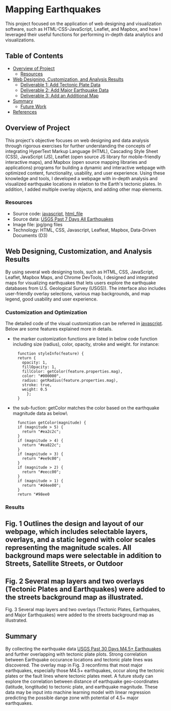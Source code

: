 # Mapping Earthquakes

This project focused on the application of web designing and visualization software, such as HTML-CSS-JavaScript, Leaflet, and Mapbox, and how I leveraged their useful functions for performing in-depth data analytics and visualizations.

## Table of Contents

- [Overview of Project](#overview-of-project)
  - [Resources](#resources)
- [Web Designing, Customization, and Analysis Results](#web-designing-customization-and-analysis-results)
  - [Deliverable 1: Add Tectonic Plate Data](#deliverable-1-add-tectonic-plate-data)
  - [Deliverable 2: Add Major Earthquake Data](#deliverable-2-add-major-earthquake-data)
  - [Deliverable 3: Add an Additional Map](#deliverable-3-add-an-additional-map)
- [Summary](#summary)
  - [Future Work](#future-work)
- [References](#references)

## Overview of Project

This project's objective focuses on web designing and data analysis through rigorous exercises for further understanding the concepts of integrating HyperText Markup Language (HTML), Cascading Style Sheet (CSS), JavaScript (JS), Leaflet (open source JS library for mobile-friendly interactive maps), and Mapbox (open source mapping libraries and applications) programs for building a dynamic and interactive webpage with optimized content, functionality, usability, and user experience. Using these knowledge and tools, I developed a webpage with in-depth analysis and visualized earthquake locations in relation to the Earth's tectonic plates. In addition, I added multiple overlay objects, and adding other map elements. 

### Resources

- Source code: [javascript](https://github.com/chris820629/Mapping_Earthquakes/blob/main/Earthquake_Challenge/static/js/challenge_logic.js), [html_file](https://github.com/chris820629/Mapping_Earthquakes/blob/main/Earthquake_Challenge/index.html)
- Source data: [USGS Past 7 Days All Earthquakes](https://earthquake.usgs.gov/earthquakes/feed/v1.0/summary/all_week.geojson)
- Image file: jpg/png files
- Technology: HTML, CSS, Javascript, Leafleat, Mapbox, Data-Driven Documents (D3)

## Web Designing, Customization, and Analysis Results

By using several web designing tools, such as HTML, CSS, JavaScript, Leaflet, Mapbox Maps, and Chrome DevTools, I designed and integrated maps for visualizing earthquakes that lets users explore the earthquake databases from U.S. Geological Survey (USGS)). The interface also includes user-friendly overlay selections, various map backgrounds, and map legend, good usability and user experience.

### Customization and Optimization

The detailed code of the visual customization can be referred in [javascript](https://github.com/chris820629/Mapping_Earthquakes/blob/main/Earthquake_Challenge/static/js/challenge_logic.js). Below are some features explained more in details.

- the marker customization functions are listed in below code function including size (radius), color, opacity, stroke and weight. for instance:
  ```
    function styleInfo(feature) {
    return {
      opacity: 1,
      fillOpacity: 1,
      fillColor: getColor(feature.properties.mag),
      color: "#000000",
      radius: getRadius(feature.properties.mag),
      stroke: true,
      weight: 0.5
        };
    }
  ```

- the sub-fuction: getColor matches the color based on the earthquake magnitude data as below\
  ```
    function getColor(magnitude) {
    if (magnitude > 5) {
      return "#ea2c2c";
    }
    if (magnitude > 4) {
      return "#ea822c";
    }
    if (magnitude > 3) {
      return "#ee9c00";
    }
    if (magnitude > 2) {
      return "#eecc00";
    }
    if (magnitude > 1) {
      return "#d4ee00";
    }
    return "#98ee0
  ```
### Results
Fig. 1 Outlines the design and layout of our webpage, which includes selectable layers, overlays, and a static legend with color scales representing the magnitude scales. All background maps were selectable in addition to Streets, Satellite Streets, or Outdoor
----
Fig. 2 Several map layers and two overlays (Tectonic Plates and Earthquakes) were added to the streets background map as illustrated.
----
Fig. 3 Several map layers and two overlays (Tectonic Plates, Earthquakes, and Major Earthquakes) were added to the streets background map as illustrated. 

## Summary
By collecting the earthquake data [USGS Past 30 Days M4.5+ Earthquakes](https://earthquake.usgs.gov/earthquakes/feed/v1.0/summary/4.5_month.geojson) and further overlapping with tectonic plate plots. Strong correlation between Earthquake occurance locations and tectonic plate lines was discovered. The overlay map in Fig. 3 reconfirms that most major earthquakes, especially those M4.5+ earthquakes, occur along the tectonic plates or the fault lines where tectonic plates meet. A future study can explore the correlation between distance of earthquake geo-coordinates (latitude, longtitude) to tectonic plate, and earthquake magnitude. These data may be input into machine learning model with linear regression predicting the possible dange zone with potential of 4.5+ major earthquakes.

